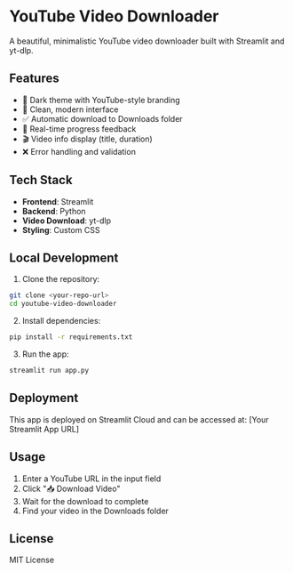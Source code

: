 # YouTube Video Downloader

A beautiful, minimalistic YouTube video downloader built with Streamlit and yt-dlp.

## Features

- 🎨 Dark theme with YouTube-style branding
- 📱 Clean, modern interface
- ✅ Automatic download to Downloads folder
- 🔄 Real-time progress feedback
- 🎬 Video info display (title, duration)
- ❌ Error handling and validation

## Tech Stack

- **Frontend**: Streamlit
- **Backend**: Python
- **Video Download**: yt-dlp
- **Styling**: Custom CSS

## Local Development

1. Clone the repository:
```bash
git clone <your-repo-url>
cd youtube-video-downloader
```

2. Install dependencies:
```bash
pip install -r requirements.txt
```

3. Run the app:
```bash
streamlit run app.py
```

## Deployment

This app is deployed on Streamlit Cloud and can be accessed at: [Your Streamlit App URL]

## Usage

1. Enter a YouTube URL in the input field
2. Click "📥 Download Video"
3. Wait for the download to complete
4. Find your video in the Downloads folder

## License

MIT License 